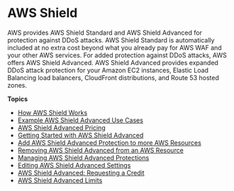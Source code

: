 # AWS Shield<a name="shield-chapter"></a>

AWS provides AWS Shield Standard and AWS Shield Advanced for protection against DDoS attacks\. AWS Shield Standard is automatically included at no extra cost beyond what you already pay for AWS WAF and your other AWS services\. For added protection against DDoS attacks, AWS offers AWS Shield Advanced\. AWS Shield Advanced provides expanded DDoS attack protection for your Amazon EC2 instances, Elastic Load Balancing load balancers, CloudFront distributions, and Route 53 hosted zones\.

**Topics**
+ [How AWS Shield Works](ddos-overview.md)
+ [Example AWS Shield Advanced Use Cases](aws-shield-use-case.md)
+ [AWS Shield Advanced Pricing](aws-shield-pricing.md)
+ [Getting Started with AWS Shield Advanced](getting-started-ddos.md)
+ [Add AWS Shield Advanced Protection to more AWS Resources](configure-new-protection.md)
+ [Removing AWS Shield Advanced from an AWS Resource](remove-protection.md)
+ [Managing AWS Shield Advanced Protections](manage-protection.md)
+ [Editing AWS Shield Advanced Settings](ddos-edit-drt.md)
+ [AWS Shield Advanced: Requesting a Credit](request-refund.md)
+ [AWS Shield Advanced Limits](shield-limits.md)